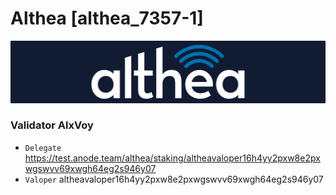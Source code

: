 # Althea [althea_7357-1]
![Althea Guide](https://github.com/Voynitskiy/Voynitskiy/blob/main/testnet/Althea/Althea.png)
### Validator AlxVoy
* `Delegate` https://test.anode.team/althea/staking/altheavaloper16h4yy2pxw8e2pxwgswvv69xwgh64eg2s946y07
* `Valoper` altheavaloper16h4yy2pxw8e2pxwgswvv69xwgh64eg2s946y07
